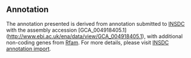 
Annotation
----------

The annotation presented is derived from annotation submitted to
[INSDC](http://www.insdc.org) with the assembly accession [GCA\_004918405.1]
(http://www.ebi.ac.uk/ena/data/view/GCA_004918405.1),
with additional non-coding genes from
[Rfam](http://rfam.xfam.org/). For more details, please visit [INSDC
annotation import](http://ensemblgenomes.org/info/data/insdc_annotation).
